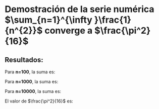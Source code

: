 
<html>
<head>
  <title>Demostración de la serie numérica</title>
</head>
<body>
  <h1>Demostración de la serie numérica $\sum_{n=1}^{\infty }\frac{1}{n^{2}}$ converge a $\frac{\pi^2}{16}$</h1>

  <h2>Resultados:</h2>
  <p>Para <strong>n=100</strong>, la suma es: <span id="result-100"></span></p>
  <p>Para <strong>n=1000</strong>, la suma es: <span id="result-1000"></span></p>
  <p>Para <strong>n=10000</strong>, la suma es: <span id="result-10000"></span></p>

  <p>El valor de $\frac{\pi^2}{16}$ es: <span id="pi-squared-16"></span></p>

  <script>
    // Para n=100
    let v100 = Array.from({ length: 100 }, (_, i) => i + 1);
    let term100 = v100.map(n => 1 / (n ** 2));
    let result100 = term100.reduce((acc, cur) => acc + cur, 0);
    document.getElementById('result-100').textContent = result100.toFixed(4);

    // Para n=1000
    let v1000 = Array.from({ length: 1000 }, (_, i) => i + 1);
    let term1000 = v1000.map(n => 1 / (n ** 2));
    let result1000 = term1000.reduce((acc, cur) => acc + cur, 0);
    document.getElementById('result-1000').textContent = result1000.toFixed(4);

    // Para n=10000
    let v10000 = Array.from({ length: 10000 }, (_, i) => i + 1);
    let term10000 = v10000.map(n => 1 / (n ** 2));
    let result10000 = term10000.reduce((acc, cur) => acc + cur, 0);
    document.getElementById('result-10000').textContent = result10000.toFixed(4);

    // Valor de π^2/16
    document.getElementById('pi-squared-16').textContent = (Math.PI ** 2 / 16).toFixed(4);
  </script>
</body>
</html>
